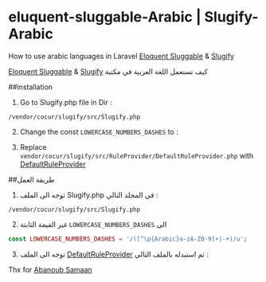 # eluquent-sluggable-Arabic | Slugify-Arabic

How to use arabic languages in Laravel [Eloquent Sluggable](https://github.com/cviebrock/eloquent-sluggable) & [Slugify](https://github.com/cocur/slugify)

[Eloquent Sluggable](https://github.com/cviebrock/eloquent-sluggable) & [Slugify](https://github.com/cocur/slugify) كيف تستعمل اللغة العربية في مكتبة

##installation 

1. Go to Slugify.php file in Dir :

 ```
/vendor/cocur/slugify/src/Slugify.php
```
    
2. Change the const `LOWERCASE_NUMBERS_DASHES` to :


3. Replace `vendor/cocur/slugify/src/RuleProvider/DefaultRuleProvider.php` with [DefaultRuleProvider](https://github.com/nodekits/eluquent-sluggable-arabic/blob/master/DefaultRuleProvider.php)


##طريقة العمل

1. توجه الى الملف Slugify.php  في المجلد التالي : 
 ```
/vendor/cocur/slugify/src/Slugify.php
```
    
2. غير القيمة الثابتة `LOWERCASE_NUMBERS_DASHES` الى 
  
 ```php
const LOWERCASE_NUMBERS_DASHES = '/([^\p{Arabic}a-zA-Z0-9]+|-+)/u';  
```

3. توجه الى الملف [DefaultRuleProvider](https://github.com/nodekits/eluquent-sluggable-arabic/blob/master/DefaultRuleProvider.php) ثم استبدله بالملف التالي : 


Thx for [Abanoub Samaan](https://github.com/abanoubsamaan)
